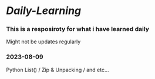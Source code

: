 # ***Daily-Learning***
### This is a resposiroty for what i have learned daily ###
Might not be updates regularly

### 2023-08-09 ###
Python List() / Zip & Unpacking / and etc...
